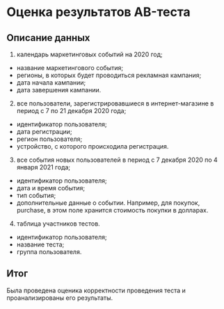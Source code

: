 # Оценка результатов AB-теста

## Описание данных
1. календарь маркетинговых событий на 2020 год;
- название маркетингового события;
- регионы, в которых будет проводиться рекламная кампания;
- дата начала кампании;
- дата завершения кампании.

2. все пользователи, зарегистрировавшиеся в интернет-магазине в период с 7 по 21 декабря 2020 года;

- идентификатор пользователя;
- дата регистрации;
- регион пользователя;
- устройство, с которого происходила регистрация.

3. все события новых пользователей в период с 7 декабря 2020 по 4 января 2021 года;

- идентификатор пользователя;
- дата и время события;
- тип события;
- дополнительные данные о событии. Например, для покупок, purchase, в этом поле хранится стоимость покупки в долларах.

4. таблица участников тестов.

- идентификатор пользователя;
- название теста;
- группа пользователя.

## Итог
Была проведена оценика корректности проведения теста и проанализированы его результаты.
